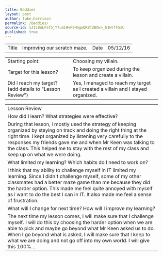 ```yaml
---
title: Baddies
layout: post
author: luke.harrison
permalink: /Baddies/
source-id: 1JIzBuLPafbjY7umIHvF9HngwQK8TZBOwn_h1HrfF5aU
published: true
---
```

<table>
  <tr>
    <td>Title</td>
    <td>Improving our scratch maze.
</td>
    <td>Date</td>
    <td>05/12/16</td>
  </tr>
</table>


<table>
  <tr>
    <td>Starting point:</td>
    <td>Choosing my villain.</td>
  </tr>
  <tr>
    <td>Target for this lesson?</td>
    <td>To keep organized during the lesson and create a villain.</td>
  </tr>
  <tr>
    <td>Did I reach my target? 
(add details to "Lesson Review")</td>
    <td>Yes, I managed to reach my target as I created a villain and I stayed organized.</td>
  </tr>
</table>


<table>
  <tr>
    <td>Lesson Review</td>
  </tr>
  <tr>
    <td>How did I learn? What strategies were effective? </td>
  </tr>
  <tr>
    <td>During that lesson, I mostly used the strategy of keeping organized by staying on track and doing the right thing at the right time. I kept organized by listening very carefully to the responses my friends gave me and when Mr Keen was talking to the class. This helped me to stay with the rest of my class and keep up on what we were doing.</td>
  </tr>
  <tr>
    <td>What limited my learning? Which habits do I need to work on? </td>
  </tr>
  <tr>
    <td>I think that my ability to challenge myself in IT limited my learning. Since I didn't challenge myself, some of my other classmates had a better maze game than me because they did the harder option. This made me feel quite annoyed with myself as I want to do the best I can in IT. It also made me feel a sense of frustration.</td>
  </tr>
  <tr>
    <td>What will I change for next time? How will I improve my learning?</td>
  </tr>
  <tr>
    <td>The next time my lesson comes, I will make sure that I challenge myself. I will do this by choosing the harder option when we are able to pick and maybe go beyond what Mr Keen asked us to do. When I go beyond what is asked, I will make sure that I keep to what we are doing and not go off into my own world. I will give this 100%...</td>
  </tr>
</table>


